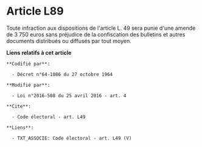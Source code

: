 # Article L89

Toute infraction aux dispositions de l'article L. 49      sera punie d'une amende de 3 750 euros sans préjudice de la
confiscation des bulletins et autres documents distribués ou diffusés par tout moyen.

**Liens relatifs à cet article**

	**Codifié par**:

	  - Décret n°64-1086 du 27 octobre 1964

	**Modifié par**:

	  - Loi n°2016-508 du 25 avril 2016 - art. 4

	**Cite**:

	  - Code électoral - art. L49

	**Liens**:

	  - TXT_ASSOCIE: Code électoral - art. L49 (V)
